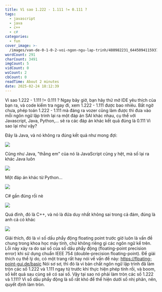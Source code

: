 ```yaml
---
title: Vì sao 1.222 - 1.111 != 0.111 ?
tags:
  - javascript
  - java
  - c++
  - c#
categories:
  - fun
cover_image: >-
  /images/van-de-0-1-0-2-voi-ngon-ngu-lap-trinh/480982231_644509411593741_1384364252427062325_n.jpg
wordCount: 291
charCount: 3491
imgCount: 5
vidCount: 0
wsCount: 2
cbCount: 0
readTime: About 2 minutes
date: 2025-02-24 18:12:39
---
```


Vì sao 1.222 - 1.111 != 0.111 ?
Ngay bây giờ, bạn hãy thử mở IDE yêu thích của bạn ra, và code kiểm tra ngay đi, xem 1.222 - 1.111 được bao nhiêu.
Bất ngờ chưa, phép toán 1.222 - 1.111 mà đáng ra vozer cũng làm được thì đưa vào mỗi ngôn ngữ lập trình lại ra một đáp án SAI khác nhau, cụ thể với Javascript, Java, Python,... sẽ ra các đáp án khác kết quả đúng là 0.111
Vì sao lại như vậy?

Đây là Java, và nó không ra đúng kết quả như mong đợi:

![](https://scontent-cgk2-1.xx.fbcdn.net/v/t39.30808-6/479022594_122180905532292262_2292533194516805855_n.jpg?_nc_cat=104&ccb=1-7&_nc_sid=833d8c&_nc_eui2=AeFT8E31xOGfBj-41nUwQrXt87EQ_0yY6QzzsRD_TJjpDNReMtLXmgyBoMAbec32S3DixhdYcjPKs3k8vGDh9Vjy&_nc_ohc=TItDkuBKJ8QQ7kNvgGigsvR&_nc_oc=AdjFcLDS8kjs0PdKI9oLkYK6c0OnfL-wq6hkVwn1ssZjpdlloUTI2Z25v9vx3n2Qp0EHaTV6w3QTWBMSwKsb07Bm&_nc_zt=23&_nc_ht=scontent-cgk2-1.xx&_nc_gid=A1iq99coTeSd8Jhi0HJlmWo&oh=00_AYDIeqiGZ-WVwyeHrlktLrS71_SkGwLhdfAJsodhtqHE7A&oe=67C21FD0)

Cũng như Java, "thằng em" của nó là JavaScript cũng y hệt, mà số lại ra khác Java luôn

![](https://scontent-cgk1-1.xx.fbcdn.net/v/t39.30808-6/480071041_122180905484292262_7503860684223111877_n.jpg?_nc_cat=105&ccb=1-7&_nc_sid=833d8c&_nc_eui2=AeF1o8CKT6TjFIgq9ZNm1PkGAMZHmtmb9LIAxkea2Zv0ssGh_4EqIqdkW4S0PyMMYif8X-GUPnEO-9mA5dUvfYOF&_nc_ohc=GZa2AR7B3ngQ7kNvgFLlbM1&_nc_oc=AdjLYG4TNyznqEJ0tldvRy0Ywzkm9E7OK-Qt5aHWUgeG1eIGUTNgD7YBe5qX5NXlwpPNMWhGajZRmOERcHF_ixPL&_nc_zt=23&_nc_ht=scontent-cgk1-1.xx&_nc_gid=AEP4Xn-XOwIGCesc2F2rHkV&oh=00_AYDDPg0XUww1NphVb3Cm-dMwPfaOxsBMB8XHiI-OgMAVGg&oe=67C241D9)

Một đáp án khác từ Python...

![](https://scontent-cgk1-2.xx.fbcdn.net/v/t39.30808-6/480244850_122180905508292262_6047572368449734109_n.jpg?_nc_cat=108&ccb=1-7&_nc_sid=833d8c&_nc_eui2=AeH7B3lYHrSRVb1VlPjjc9emSjd0SxZU4dJKN3RLFlTh0klyiaBVq7eN9qfE7kcGa7xNndrKwMxO3qit16xbWc5J&_nc_ohc=bo7KCoEI2EAQ7kNvgGmaYbz&_nc_oc=Adh9R8d_FRpNSs1-RXKnynTcY7HwBgd-zb1FxBEGjy-fYxp71SnSMpU4uMZXuM6-xZ-TpT_4jKKmrNOftHhdspZy&_nc_zt=23&_nc_ht=scontent-cgk1-2.xx&_nc_gid=AI-MZ3ViVt2VgowNmyZv0DV&oh=00_AYCVkKayzOzSyk7wYNAQpjvICkkK6k_wEp-OAyHjDYFefA&oe=67C214AB)

C# gần đúng rồi nè

![](https://scontent-cgk1-2.xx.fbcdn.net/v/t39.30808-6/480230779_122180906000292262_8358778125855776571_n.jpg?_nc_cat=101&ccb=1-7&_nc_sid=833d8c&_nc_eui2=AeGizkI-mMkZhpjLLvmLWeMd79ThWK-sp5bv1OFYr6ynlqJpyYk8LeT7vjnIyupmn2bHbOCsAj75KgovAPS4Un6k&_nc_ohc=KX9u9jRsxQYQ7kNvgGlcx8w&_nc_oc=Adhd8bgHWpFld6JMJXtyDGSnfK5zejePkNgVBOuHZ916jKZY_7MQiVsM4x0esUnfnXsCbZQcPmwMrthh1BVcVl3L&_nc_zt=23&_nc_ht=scontent-cgk1-2.xx&_nc_gid=APRhEhwMmxKhLL1YF2udrIL&oh=00_AYCOk-LjEb71GtYkIV60EK7gcwhbqmG6WWP9t35opwyjkw&oe=67C21A5F)

Quá đỉnh, đó là C++, và nó là đứa duy nhất không sai trong cả đám, đúng là anh cả có khác

![](https://scontent-cgk2-1.xx.fbcdn.net/v/t39.30808-6/479725548_122180907152292262_1589297965903183514_n.jpg?_nc_cat=104&ccb=1-7&_nc_sid=833d8c&_nc_eui2=AeGq7QYsLD9MCCXHMIZOCka2_WGE_JJYHGH9YYT8klgcYW4qnopm7kvkZOMn61urSelxNnmasYk7js2f3qHeqcWb&_nc_ohc=13eLGZteFacQ7kNvgFLERi7&_nc_oc=AdhhbSoc2hE9kMJGPF9KRRenuYjhH8ODV83dSeOkuK5dLjdukPttK5FoRvPy3pxO5ivAxOiJjdEbGTaIr5B8gJm1&_nc_zt=23&_nc_ht=scontent-cgk2-1.xx&_nc_gid=A6Z0NNjjUtfzHstLafcPofG&oh=00_AYAx60Rkisjyga5woTTuh0eHXhImfJ_G2bqjM90TZ5wGCA&oe=67C22ACA)

Giải thích, đó là vì số dấu phẩy động floating point trước giờ luôn là vấn đề chung trong khoa học máy tính, chứ không riêng gì các ngôn ngữ kể trên. Lỗi này xảy ra do sai số của số dấu phẩy động (floating-point precision error) khi sử dụng chuẩn IEEE 754 (double-precision floating-point).
Để giải thích cụ thể lý do, có một trang rất hay nói về vấn đề này: https://floating-point-gui.de/basic
Nói sơ sơ, thì đó là vì bản chất ngôn ngữ lập trình đã làm tròn các số 1.222 và 1.111 ngay từ trước khi thực hiện phép tính rồi, và boom, số kết quả sau cùng sẽ có sai số. Vậy tại sao nó phải làm tròn các số 1.222 và 1.111? Vì số dấu phẩy động là số rất khó để thể hiện dưới số nhị phân, nên, quyết định làm tròn.
